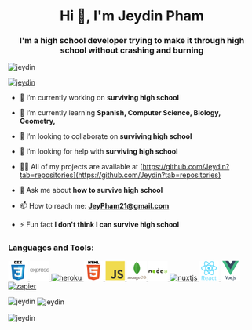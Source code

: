 <h1 align="center">Hi 👋, I'm Jeydin Pham</h1>
<h3 align="center">I'm a high school developer trying to make it through high school without crashing and burning</h3>

<p align="left"> <img src="https://komarev.com/ghpvc/?username=jeydin&label=Profile%20views&color=0e75b6&style=flat" alt="jeydin" /> </p>

<p align="left"> <a href="https://github.com/ryo-ma/github-profile-trophy"><img src="https://github-profile-trophy.vercel.app/?username=jeydin" alt="jeydin" /></a> </p>

- 🔭 I’m currently working on **surviving high school**

- 🌱 I’m currently learning **Spanish, Computer Science, Biology, Geometry,**

- 👯 I’m looking to collaborate on **surviving high school**

- 🤝 I’m looking for help with **surviving high school**

- 👨‍💻 All of my projects are available at [https://github.com/Jeydin?tab=repositories](https://github.com/Jeydin?tab=repositories)

- 💬 Ask me about **how to survive high school**

- 📫 How to reach me: **JeyPham21@gmail.com**

- ⚡ Fun fact **I don't think I can survive high school**


<h3 align="left">Languages and Tools:</h3>
<p align="left"> <a href="https://www.w3schools.com/css/" target="_blank"> <img src="https://raw.githubusercontent.com/devicons/devicon/master/icons/css3/css3-original-wordmark.svg" alt="css3" width="40" height="40"/> </a> <a href="https://expressjs.com" target="_blank"> <img src="https://raw.githubusercontent.com/devicons/devicon/master/icons/express/express-original-wordmark.svg" alt="express" width="40" height="40"/> </a> <a href="https://heroku.com" target="_blank"> <img src="https://www.vectorlogo.zone/logos/heroku/heroku-icon.svg" alt="heroku" width="40" height="40"/> </a> <a href="https://www.w3.org/html/" target="_blank"> <img src="https://raw.githubusercontent.com/devicons/devicon/master/icons/html5/html5-original-wordmark.svg" alt="html5" width="40" height="40"/> </a> <a href="https://developer.mozilla.org/en-US/docs/Web/JavaScript" target="_blank"> <img src="https://raw.githubusercontent.com/devicons/devicon/master/icons/javascript/javascript-original.svg" alt="javascript" width="40" height="40"/> </a> <a href="https://www.mongodb.com/" target="_blank"> <img src="https://raw.githubusercontent.com/devicons/devicon/master/icons/mongodb/mongodb-original-wordmark.svg" alt="mongodb" width="40" height="40"/> </a> <a href="https://nodejs.org" target="_blank"> <img src="https://raw.githubusercontent.com/devicons/devicon/master/icons/nodejs/nodejs-original-wordmark.svg" alt="nodejs" width="40" height="40"/> </a> <a href="https://nuxtjs.org/" target="_blank"> <img src="https://www.vectorlogo.zone/logos/nuxtjs/nuxtjs-icon.svg" alt="nuxtjs" width="40" height="40"/> </a> <a href="https://reactjs.org/" target="_blank"> <img src="https://raw.githubusercontent.com/devicons/devicon/master/icons/react/react-original-wordmark.svg" alt="react" width="40" height="40"/> </a> <a href="https://vuejs.org/" target="_blank"> <img src="https://raw.githubusercontent.com/devicons/devicon/master/icons/vuejs/vuejs-original-wordmark.svg" alt="vuejs" width="40" height="40"/> </a> <a href="https://zapier.com" target="_blank"> <img src="https://www.vectorlogo.zone/logos/zapier/zapier-icon.svg" alt="zapier" width="40" height="40"/> </a> </p>

<p><img align="left" src="https://github-readme-stats.vercel.app/api/top-langs?username=jeydin&show_icons=true&theme=tokyonight&locale=en&layout=compact" alt="jeydin" /></p>

<p>&nbsp;<img align="center" src="https://github-readme-stats.vercel.app/api?username=jeydin&show_icons=true&theme=tokyonight&locale=en" alt="jeydin" /></p>

<p><img align="center" src="https://github-readme-streak-stats.herokuapp.com/?user=jeydin&theme=dark" alt="jeydin" /></p>
